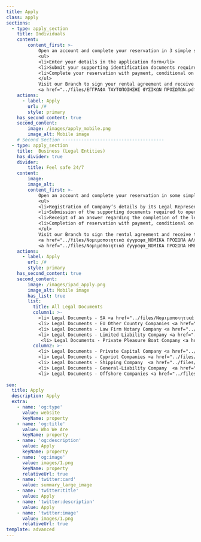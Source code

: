 ```yaml
---
title: Apply
class: apply
sections:
  - type: apply_section
    title: Individuals
    content: 
        content_first: >-
            Open an account and complete your reservation in 3 simple steps: 
            <ul>
            <li>Enter your details in the application form</li>
            <li>Submit your supporting identification documents required to open a customer account for individuals.</li>
            <li>Complete your reservation with payment, conditional on availability.</li>
            </ul>
            Visit our Branch to sign your rental agreement and receive your Safe Deposit Box keys.
            <a href="../files/ΕΓΓΡΑΦΑ ΤΑΥΤΟΠΟΙΗΣΗΣ ΦΥΣΙΚΩΝ ΠΡΟΣΩΠΩΝ.pdf" target="_blank" class="doc">Identification Documents</a>
    actions:
      - label: Apply
        url: /#
        style: primary 
    has_second_content: true
    second_content:
        image: /images/apply_mobile.png
        image_alt: Mobile image
    # Second Section --------------------------------------
  - type: apply_section
    title:  Business (Legal Entities)
    has_divider: true
    divider: 
        title: Feel safe 24/7
    content: 
        image: 
        image_alt:
        content_first: >-
            Open an account and complete your reservation in some simple steps:
            <ul>
            <li>Registration of Company’s details by its Legal Representative in the Business application form.</li>
            <li>Submission of the supporting documents required to open a Business account. </li>
            <li>Receipt of an answer regarding the completion of the legalization process and regarding the persons who will have access to the Safe Deposit Box on behalf of the legal person.</li>
            <li>Completion of reservation with payment, conditional on availability. </li>
            </ul>
            Visit our Branch to sign the rental agreement and receive the Safe Deposit Box keys.
            <a href="../files/Νομιμοποιητικά έγγραφα_ΝΟΜΙΚΑ ΠΡΟΣΩΠΑ ΑΛΛΟΔΑΠΗΣ_ΓΕΝΙΚΑ.pdf" rel="noopener " target="_blank" class="doc"> Legal Documents - Foreign Legal Entities</a>
            <a href="../files/Νομιμοποιητικά έγγραφα_ΝΟΜΙΚΑ ΠΡΟΣΩΠΑ ΗΜΕΔΑΠΗΣ_ΓΕΝΙΚΑ.pdf" rel="noopener "  target="_blank" class="doc"> Legal Documents - Legal Entities of the Homeland</a>
    actions:
      - label: Apply
        url: /#
        style: primary 
    has_second_content: true
    second_content:
        image: /images/ipad_apply.png
        image_alt: Mobile image
        has_list: true
        list: 
          title: All Legal Documents
          column1: >-
            <li> Legal Documents - SA <a href="../files/Νομιμοποιητικά έγγραφα_ΑΕ.pdf" target="_blank"></a></li>
            <li> Legal Documents - EU Other Country Companies <a href="../files/Νομιμοποιητικά έγγραφα_ΑΛΛΗΣ ΧΩΡΑΣ ΤΗΣ ΕΕ.pdf" target="_blank"></a></li>
            <li> Legal Documents - Law Firm Notary Company <a href="../files/Νομιμοποιητικά έγγραφα_ΔΙΚΗΓΟΡΙΚΗ_ΣΥΜΒΟΛΑΙΟΓΡΑΦΙΚΗ ΕΤΑΙΡΕΙΑ.pdf" target="_blank"></a></li>
            <li> Legal Documents - Limited Liability Company <a href="../files/Νομιμοποιητικά έγγραφα_ΕΠΕ.pdf" target="_blank"></a></li>
             <li> Legal Documents - Private Pleasure Boat Company <a href="../files/Νομιμοποιητικά έγγραφα_ΕΤΑΙΡΕΙΑ ΙΔΙΩΤΙΚΩΝ ΠΛΟΙΩΝ ΑΝΑΨΥΧΗΣ.pdf" target="_blank"></a></li>
          column2: >-
            <li> Legal Documents - Private Capital Company <a href="../files/Νομιμοποιητικά έγγραφα_ΙΚΕ.pdf" target="_blank"></a></li>
            <li> Legal Documents - Cypriot Companies <a href="../files/Νομιμοποιητικά έγγραφα_ΚΥΠΡΙΑΚΕΣ ΕΤΑΙΡΕΙΕΣ.pdf" target="_blank"></a></li>
            <li> Legal Documents - Shipping Company  <a href="../files/Νομιμοποιητικά έγγραφα_ΝΑΥΤΙΚΗ ΕΤΑΙΡΕΙΑ.pdf" target="_blank"></a></li>
            <li> Legal Documents - General-Liability Company  <a href="../files/Νομιμοποιητικά έγγραφα_ΟΕ_ΕΕ.pdf" target="_blank"></a></li>
            <li> Legal Documents - Offshore Companies <a href="../files/Νομιμοποιητικά έγγραφα_ΥΠΕΡΑΚΤΙΕΣ ΕΤΑΙΡΕΙΕΣ.pdf"></a></li>
    
seo:
  title: Apply
  description: Apply
  extra:
    - name: 'og:type'
      value: website
      keyName: property
    - name: 'og:title'
      value: Who We Are
      keyName: property
    - name: 'og:description'
      value: Apply
      keyName: property
    - name: 'og:image'
      value: images/1.png
      keyName: property
      relativeUrl: true
    - name: 'twitter:card'
      value: summary_large_image
    - name: 'twitter:title'
      value: Apply
    - name: 'twitter:description'
      value: Apply
    - name: 'twitter:image'
      value: images/1.png
      relativeUrl: true
template: advanced
---
```

